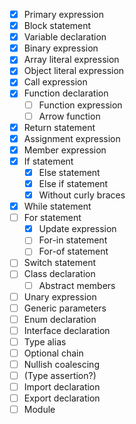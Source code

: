 - [x] Primary expression
- [x] Block statement
- [x] Variable declaration
- [x] Binary expression
- [x] Array literal expression
- [x] Object literal expression
- [x] Call expression
- [x] Function declaration
  - [ ] Function expression
  - [ ] Arrow function
- [x] Return statement
- [x] Assignment expression
- [x] Member expression
- [x] If statement
  - [x] Else statement
  - [x] Else if statement
  - [x] Without curly braces
- [x] While statement
- [ ] For statement
  - [x] Update expression
  - [ ] For-in statement
  - [ ] For-of statement
- [ ] Switch statement
- [ ] Class declaration
  - [ ] Abstract members
- [ ] Unary expression
- [ ] Generic parameters
- [ ] Enum declaration
- [ ] Interface declaration
- [ ] Type alias
- [ ] Optional chain
- [ ] Nullish coalescing
- [ ] (Type assertion?)
- [ ] Import declaration
- [ ] Export declaration
- [ ] Module
